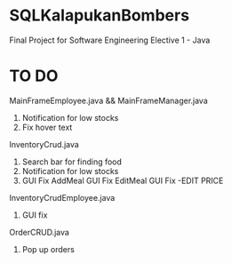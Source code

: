 # SQLKalapukanBombers

Final Project for Software Engineering Elective 1 - Java

# TO DO
MainFrameEmployee.java && MainFrameManager.java
  1. Notification for low stocks
  2. Fix hover text
     
InventoryCrud.java
  1. Search bar for finding food
  2. Notification for low stocks
  3. GUI Fix
    AddMeal GUI Fix
    EditMeal GUI Fix
      -EDIT PRICE

InventoryCrudEmployee.java
  1. GUI fix
  
OrderCRUD.java
  1. Pop up orders
